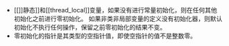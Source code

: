 - [[]]静态]]和[[thread_local]]变量，如果没有进行常量初始化，则在任何其他初始化之前进行零初始化。
  如果非类非局部变量的定义没有初始化器，则默认初始化不执行任何操作，保留之前零初始化的结果不变。
- 零初始化的指针是其类型的空指针值，即使空指针的值不是整数零。